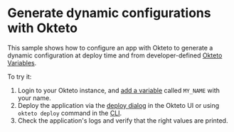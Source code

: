 # Generate dynamic configurations with Okteto

This sample shows how to configure an app with Okteto to generate a dynamic configuration at deploy time and from developer-defined [Okteto Variables](https://www.okteto.com/docs/manifest/okteto-variables/). 

To try it:
1. Login to your Okteto instance, and [add a variable](https://www.okteto.com/docs/manifest/okteto-variables/#manage-okteto-variables-from-the-okteto-dashboard) called `MY_NAME` with your name.
2. Deploy the application via the [deploy dialog](https://www.okteto.com/docs/1.17/deploy/deploy-from-git/#deploy) in the Okteto UI or using `okteto deploy` command in the [CLI](https://www.okteto.com/docs/reference/okteto-cli/#deploy).
3. Check the application's logs and verify that the right values are printed.
